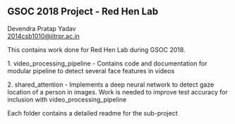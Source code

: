 ## GSOC 2018 Project - Red Hen Lab

Devendra Pratap Yadav  
2014csb1010@iitrpr.ac.in  

This contains work done for Red Hen Lab during GSOC 2018.

1\. video_processing_pipeline - Contains code and documentation for modular pipeline to detect several face features in videos

2\. shared_attention - Implements a deep neural network to detect gaze location of a person in images. Work is needed to improve test accuracy for inclusion with video_processing_pipeline


Each folder contains a detailed readme for the sub-project
